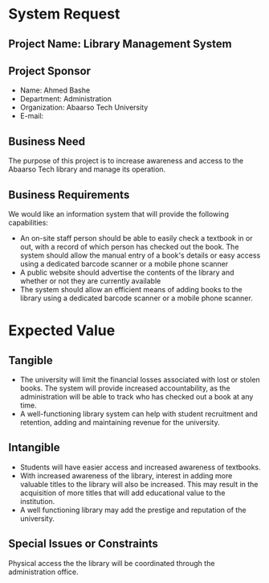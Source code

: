 # System Request

## Project Name: Library Management System

## Project Sponsor

* Name: Ahmed Bashe
* Department: Administration
* Organization: Abaarso Tech University
* E-mail:

## Business Need

The purpose of this project is to increase awareness and access to the Abaarso Tech library and manage its operation.

## Business Requirements

We would like an information system that will provide the following capabilities:

* An on-site staff person should be able to easily check a textbook in or out, with a record of which person has checked out the book.  The system should allow the manual entry of a book's details or easy access using a dedicated barcode scanner or a mobile phone scanner
* A public website should advertise the contents of the library and whether or not they are currently available
* The system should allow an efficient means of adding books to the library using a dedicated barcode scanner or a mobile phone scanner.


# Expected Value

## Tangible

* The university will limit the financial losses associated with lost or stolen books.  The system will provide increased accountability, as the administration will be able to track who has checked out a book at any time.
* A well-functioning library system can help with student recruitment and retention, adding and maintaining revenue for the university.

## Intangible

* Students will have easier access and increased awareness of textbooks.
* With increased awareness of the library, interest in adding more valuable titles to the library will also be increased.  This may result in the acquisition of more titles that will add educational value to the institution.
* A well functioning library may add the prestige and reputation of the university.

## Special Issues or Constraints

Physical access the the library will be coordinated through the administration office.

